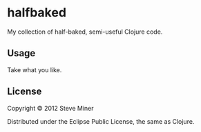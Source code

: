 # halfbaked

My collection of half-baked, semi-useful Clojure code.  

## Usage

Take what you like.

## License

Copyright © 2012 Steve Miner

Distributed under the Eclipse Public License, the same as Clojure.
